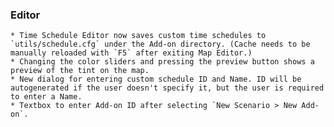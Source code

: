 ### Editor
    * Time Schedule Editor now saves custom time schedules to `utils/schedule.cfg` under the Add-on directory. (Cache needs to be manually reloaded with `F5` after exiting Map Editor.)
    * Changing the color sliders and pressing the preview button shows a preview of the tint on the map.
    * New dialog for entering custom schedule ID and Name. ID will be autogenerated if the user doesn't specify it, but the user is required to enter a Name.
    * Textbox to enter Add-on ID after selecting `New Scenario > New Add-on`.
